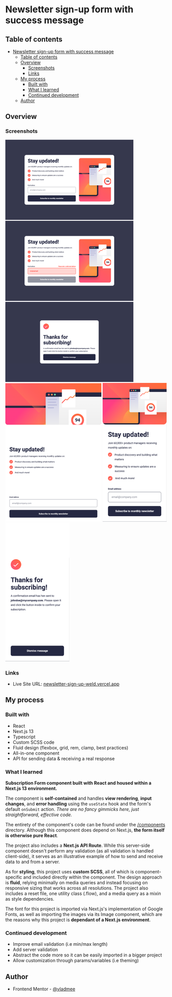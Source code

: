 # Newsletter sign-up form with success message

## Table of contents

- [Newsletter sign-up form with success message](#newsletter-sign-up-form-with-success-message)
  - [Table of contents](#table-of-contents)
  - [Overview](#overview)
    - [Screenshots](#screenshots)
    - [Links](#links)
  - [My process](#my-process)
    - [Built with](#built-with)
    - [What I learned](#what-i-learned)
    - [Continued development](#continued-development)
  - [Author](#author)

## Overview

### Screenshots

<img src="./screenshots/main-desktop.png" alt="Desktop Main" width="400" />
<img src="./screenshots/main-error-desktop.png" alt="Desktop Error" width="400" />
<img src="./screenshots/success-desktop.png" alt="Desktop Success" width="400" />

<img src="./screenshots/main-tablet.png" alt="Tablet Main" width="300" />

<img src="./screenshots/main-mobile.png" alt="Mobile Main" width="200" />
<img src="./screenshots/success-mobile.png" alt="Mobile Success" width="200" />

### Links

- Live Site URL: [newsletter-sign-up-weld.vercel.app](https://newsletter-sign-up-weld.vercel.app)

## My process

### Built with

- React
- Next.js 13
- Typescript
- Custom SCSS code
- Fluid design (flexbox, grid, rem, clamp, best practices)
- All-in-one component
- API for sending data & receiving a real response

### What I learned

**Subscription Form component built with React and housed within a Next.js 13 environment.**

The component is **self-contained** and handles **view rendering**, **input changes**, and **error handling** using the `useState` hook and the form's default `onSubmit` action. _There are no fancy gimmicks here, just straightforward, effective code._

The entirety of the component's code can be found under the [/components](./src/components/) directory. Although this component does depend on Next.js, **the form itself is otherwise pure React**.

The project also includes a **Next.js API Route**. While this server-side component doesn't perform any validation (as all validation is handled client-side), it serves as an illustrative example of how to send and receive data to and from a server.

As for **styling**, this project uses **custom SCSS**, all of which is component-specific and included directly within the component. The design approach is **fluid**, relying minimally on media queries and instead focusing on responsive sizing that works across all resolutions. The project also includes a reset file, one utility class (.flow), and a media query as a mixin as style dependencies.

The font for this project is imported via Next.js's implementation of Google Fonts, as well as importing the images via its Image component, which are the reasons why this project is **dependant of a Next.js environment**.

### Continued development

- Improve email validation (i.e min/max length)
- Add server validation
- Abstract the code more so it can be easily imported in a bigger project
- Allow customization through params/variables (i.e theming)

## Author

- Frontend Mentor - [@vladmee](https://www.frontendmentor.io/profile/vladmee)
